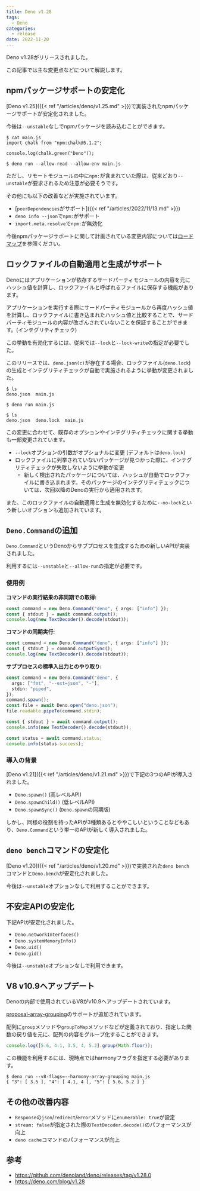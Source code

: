```yaml
---
title: Deno v1.28
tags:
  - Deno
categories:
  - release
date: 2022-11-20
---
```


Deno v1.28がリリースされました。

この記事では主な変更点などについて解説します。

## npmパッケージサポートの安定化

[Deno v1.25]({{< ref "/articles/deno/v1.25.md" >}})で実装されたnpmパッケージサポートが安定化されました。

今後は`--unstable`なしでnpmパッケージを読み込むことができます。

```shell
$ cat main.js
import chalk from "npm:chalk@5.1.2";

console.log(chalk.green("Deno"));

$ deno run --allow-read --allow-env main.js
```

ただし、リモートモジュールの中に`npm:`が含まれていた際は、従来どおり`--unstable`が要求されるため注意が必要そうです。

その他にも以下の改善などが実施されています。

* [`peerDependencies`がサポート]({{< ref "/articles/2022/11/13.md" >}})
* `deno info --json`で`npm:`がサポート
* `import.meta.resolve`で`npm:`が無効化

今後npmパッケージサポートに関して計画されている変更内容については[ロードマップ](https://github.com/denoland/deno/issues/15960)を参照ください。

## ロックファイルの自動適用と生成がサポート

Denoにはアプリケーションが依存するサードパーティモジュールの内容を元にハッシュ値を計算し、ロックファイルと呼ばれるファイルに保存する機能があります。

アプリケーションを実行する際にサードパーティモジュールから再度ハッシュ値を計算し、ロックファイルに書き込まれたハッシュ値と比較することで、サードパーティモジュールの内容が改ざんされていないことを保証することができます。(インテグリティチェック)

この挙動を有効化するには、従来では`--lock`と`--lock-write`の指定が必要でした。

このリリースでは、`deno.json(c)`が存在する場合、ロックファイル(`deno.lock`)の生成とインテグリティチェックが自動で実施されるように挙動が変更されました。

```shell
$ ls
deno.json  main.js

$ deno run main.js

$ ls
deno.json  deno.lock  main.js
```

この変更に合わせて、既存のオプションやインテグリティチェックに関する挙動も一部変更されています。

* `--lock`オプションの引数がオプショナルに変更 (デフォルトは`deno.lock`)
* ロックファイルに列挙されていないパッケージが見つかった際に、インテグリティチェックが失敗しないように挙動が変更
  * 新しく検出されたパッケージについては、ハッシュが自動でロックファイルに書き込まれます。そのパッケージのインテグリティチェックについては、次回以降のDenoの実行から適用されます。

また、このロックファイルの自動適用と生成を無効化するために`--no-lock`という新しいオプションも追加されています。

## `Deno.Command`の追加

`Deno.Command`というDenoからサブプロセスを生成するための新しいAPIが実装されました。

利用するには`--unstable`と`--allow-run`の指定が必要です。

### 使用例

**コマンドの実行結果の非同期での取得:**

```typescript
const command = new Deno.Command("deno", { args: ["info"] });
const { stdout } = await command.output();
console.log(new TextDecoder().decode(stdout));
```

**コマンドの同期実行:**

```typescript
const command = new Deno.Command("deno", { args: ["info"] });
const { stdout } = command.outputSync();
console.log(new TextDecoder().decode(stdout));
```

**サブプロセスの標準入出力とのやり取り:**

```typescript
const command = new Deno.Command("deno", {
  args: ["fmt", "--ext=json", "-"],
  stdin: "piped",
});
command.spawn();
const file = await Deno.open("deno.json");
file.readable.pipeTo(command.stdin);

const { stdout } = await command.output();
console.info(new TextDecoder().decode(stdout));

const status = await command.status;
console.info(status.success);
```

### 導入の背景

[Deno v1.21]({{< ref "/articles/deno/v1.21.md" >}})で下記の3つのAPIが導入されました。

- `Deno.spawn()` (高レベルAPI)
- `Deno.spawnChild()` (低レベルAPI)
- `Deno.spawnSync()` (`Deno.spawn`の同期版)

しかし、同様の役割を持ったAPIが3種類あるとややこしいということなどもあり、`Deno.Command`という単一のAPIが新しく導入されました。

## `deno bench`コマンドの安定化

[Deno v1.20]({{< ref "/articles/deno/v1.20.md" >}})で実装された`deno bench`コマンドと`Deno.bench`が安定化されました。

今後は`--unstable`オプションなしで利用することができます。

## 不安定APIの安定化

下記APIが安定化されました。

- `Deno.networkInterfaces()`
- `Deno.systemMemoryInfo()`
- `Deno.uid()`
- `Deno.gid()`

今後は`--unstable`オプションなしで利用できます。

## V8 v10.9へアップデート

Denoの内部で使用されているV8がv10.9へアップデートされています。

[proposal-array-grouping](https://github.com/tc39/proposal-array-grouping)のサポートが追加されています。

配列に`group`メソッドや`groupToMap`メソッドなどが定義されており、指定した関数の戻り値を元に、配列の内容をグループ化することができます。

```javascript
console.log([5.6, 4.1, 3.5, 4, 5.2].group(Math.floor));
```

この機能を利用するには、現時点ではharmonyフラグを指定する必要があります。

```shell
$ deno run --v8-flags=--harmony-array-grouping main.js
{ "3": [ 3.5 ], "4": [ 4.1, 4 ], "5": [ 5.6, 5.2 ] }
```

## その他の改善内容

- `Response`の`json`/`redirect`/`error`メソッドに`enumerable: true`が設定
- `stream: false`が指定された際の`TextDecoder.decode()`のパフォーマンスが向上
- `deno cache`コマンドのパフォーマンスが向上

## 参考

* https://github.com/denoland/deno/releases/tag/v1.28.0
* https://deno.com/blog/v1.28
